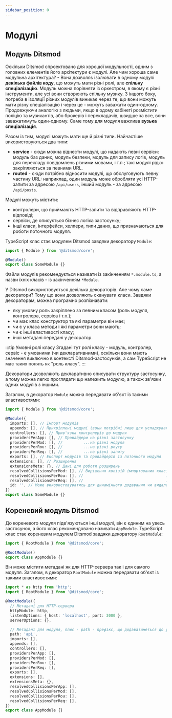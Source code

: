 ```yaml
---
sidebar_position: 0
---
```


# Модулі

## Модуль Ditsmod

Оскільки Ditsmod спроектовано для хорошої модульності, одним з головних елементів його архітектури є модулі. Але чим хороша саме модульна архітектура? - Вона дозволяє ізолювати в одному модулі **декілька файлів коду**, що можуть мати різні ролі, але **спільну спеціалізацію**. Модуль можна порівняти із оркестром, в якому є різні інструменти, але усі вони створюють спільну музику. З іншого боку, потреба в ізоляції різних модулів виникає через те, що вони можуть мати різну спеціалізацію і через це - можуть заважати один-одному. Продовжуючи аналогію з людьми, якщо в одому кабінеті розмістити поліцію та музикантів, або брокерів і перекладачів, швидше за все, вони заважатимуть один-одному. Саме тому для модуля важлива **вузька спеціалізація**.

Разом із тим, модулі можуть мати ще й різні типи. Найчастіше використовуються два типи:

- **service** - сюди можна віднести модулі, що надають певні сервіси: модуль баз даних, модуль безпеки, модуль для запису логів, модуль для перекладу повідомлень різними мовами, і т.п.; такі модулі рідко закріпляються за певними URL.
- **routed** - сюди потрібно відносити модулі, що обслуговують певну частину URL: наприклад, один модуль може обробляти усі HTTP-запити за адресою `/api/users`, інший модуль - за адресою `/api/posts`.

Модулі можуть містити:
- контролери, що приймають HTTP-запити та відправляють HTTP-відповіді;
- сервіси, де описується бізнес логіка застосунку;
- інші класи, інтерфейси, хелпери, типи даних, що призначаються для роботи поточного модуля.

TypeScript клас стає модулем Ditsmod завдяки декоратору `Module`:

```ts
import { Module } from '@ditsmod/core';

@Module()
export class SomeModule {}
```

Файли модулів рекомендується називати із закінченням `*.module.ts`, а назви їхніх класів - із закінченням `*Module`.

У Ditsmod використовується декілька декораторів. Але чому саме декоратори? Тому що вони дозволяють сканувати класи. Завдяки декораторам, можна програмно розпізнавати:
- яку умовну роль закріплено за певним класом (роль модуля, контролера, сервіса і т.п.);
- чи має клас конструктор та які параметри він має;
- чи є у класа методи і які параметри вони мають;
- чи є інші властивості класу;
- інші метадані передані у декоратор.

:::tip Умовні ролі класу
Згадані тут ролі класу  - модуль, контролер, сервіс - є умовними (чи декларативними), оскільки вони мають значення виключно в контексті Ditsmod-застосунків, а сам TypeScript не має таких понять як "роль класу".
:::

Декоратори дозволяють декларативно описувати структуру застосунку, а тому можна легко проглядати що належить модулю, а також зв'язки одних модулів з іншими.

Загалом, в декоратор `Module` можна передавати об'єкт із такими властивостями:

```ts
import { Module } from '@ditsmod/core';

@Module({
  imports: [], // Імпорт модулів
  appends: [], // Прикріплені модулі (вони потрібні лише для успадкування префікса у поточного модуля)
  controllers: [], // Прив'язка контролерів до модуля
  providersPerApp: [], // Провайдери на рівні застосунку
  providersPerMod: [], //         ...на рівні модуля
  providersPerRou: [], //         ...на рівні роуту
  providersPerReq: [], //         ...на рівні запиту
  exports: [], // Експорт модулів та провайдерів із поточного модуля
  extensions: [], // Розширення
  extensionsMeta: {}, // Дані для роботи розширень
  resolvedCollisionsPerMod: [], // Вирішення колізій імпортованих класів на рівні модуля
  resolvedCollisionsPerRou: [], //                                    ...на рівні роута
  resolvedCollisionsPerReq: [], //                                    ...на рівні запиту
  id: '', // Може використовуватись для динамічного додавання чи видалення модулів
})
export class SomeModule {}
```

## Кореневий модуль Ditsmod

До кореневого модуля підв'язуються інші модулі, він є єдиним на увесь застосунок, а його клас рекомендовано називати `AppModule`. TypeScript клас стає кореневим модулем Ditsmod завдяки декоратору `RootModule`:

```ts
import { RootModule } from '@ditsmod/core';

@RootModule()
export class AppModule {}
```

Він може містити метадані як для HTTP-сервера так і для самого модуля. Загалом, в декоратор `RootModule` можна передавати об'єкт із такими властивостями:

```ts
import * as http from 'http';
import { RootModule } from '@ditsmod/core';

@RootModule({
  // Метадані для HTTP-сервера
  httpModule: http,
  listenOptions: { host: 'localhost', port: 3000 },
  serverOptions: {},

  // Метадані для модуля, плюс - path - префікс, що додаватиметься до усіх маршрутів
  path: 'api',
  imports: [],
  appends: [],
  controllers: [],
  providersPerApp: [],
  providersPerMod: [],
  providersPerRou: [],
  providersPerReq: [],
  exports: [],
  extensions: [],
  extensionsMeta: {},
  resolvedCollisionsPerApp: [],
  resolvedCollisionsPerMod: [],
  resolvedCollisionsPerRou: [],
  resolvedCollisionsPerReq: [],
})
export class AppModule {}
```
